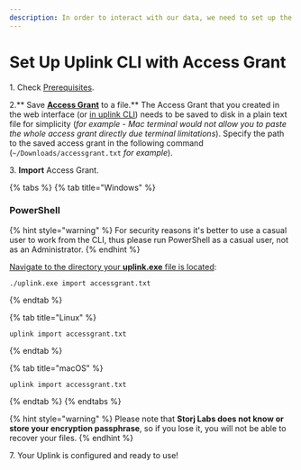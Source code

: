 ```yaml
---
description: In order to interact with our data, we need to set up the Uplink CLI
---
```


# Set Up Uplink CLI with Access Grant

1\. Check [Prerequisites](../prerequisites.md).

2.** Save **[**Access Grant**](create-first-access-grant.md)** to a file.** The Access Grant that you created in the web interface (or [in uplink CLI](../generate-access-grants-and-tokens/generate-a-token.md)) needs to be saved to disk in a plain text file for simplicity (_for example - Mac terminal would not allow you to paste the whole access grant directly due terminal limitations_). Specify the path to the saved access grant in the following command (`~/Downloads/accessgrant.txt` _for example_).

3\. **Import** Access Grant.

{% tabs %}
{% tab title="Windows" %}
### PowerShell

{% hint style="warning" %}
For security reasons it's better to use a casual user to work from the CLI, thus please run PowerShell as a casual user, not as an Administrator.
{% endhint %}

[Navigate to the directory your **uplink.exe** file is located](../../../support/faqs.md#how-do-i-navigate-to-the-binary-location):

```
./uplink.exe import accessgrant.txt
```
{% endtab %}

{% tab title="Linux" %}
```
uplink import accessgrant.txt
```
{% endtab %}

{% tab title="macOS" %}
```
uplink import accessgrant.txt
```
{% endtab %}
{% endtabs %}

{% hint style="warning" %}
Please note that **Storj Labs does not know or store your encryption passphrase**, so if you lose it, you will not be able to recover your files.
{% endhint %}

7\.  Your Uplink is configured and ready to use!

